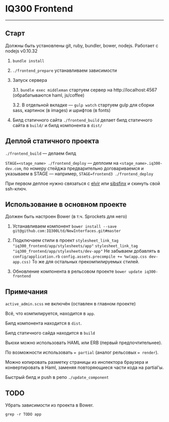 # IQ300 Frontend
------

## Старт

Должны быть установлены git, ruby, bundler, bower, nodejs.
Работает с nodejs v0.10.32

1. `bundle install`

2. `./frontend_prepare` устанавливаем зависимости

3. Запуск сервера

	3.1. `bundle exec middleman` стартуем сервер на http://localhost:4567
(обрабатываются haml, js/coffee)

	3.2. В отдельной вкладке — `gulp watch` стартуем gulp для сборки sass, картинок (в images) и
шрифтов (в fonts)

4. Билд статичного сайта
  `./frontend_build` делает билд статичного сайта в `build/` и билд
компонента в `dist/`


## Деплой статичного проекта

`./frontend_build` — делаем билд

`STAGE=<stage_name> ./frontend_deploy` — деплоим на
`<stage_name>.iq300-dev.com`, по номеру стейджа предварительно
договариваемся и указываем в STAGE — например, `STAGE=frontend3 ./frontend_deploy`

При первом деплое нужно связаться c [elvir](https://github.com/elvir) или
[sibsfinx](https://github.com/sibsfinx) и скинуть свой ssh-ключ.



## Использование в основном проекте

Должен быть настроен Bower (в т.ч. Sprockets для него)

1. Устанавливаем компонент
```bower install --save git@github.com:IQ300Ltd/NewInterfaces.git#master```

2. Подключаем стили в проект
```stylesheet_link_tag "iq300_frontend/app/stylesheets/app"```
```stylesheet_link_tag "iq300_frontend/app/stylesheets/dev-app"```
Не забываем добавлять в `config/application.rb`
```config.assets.precompile += %w(app.css dev-app.css)```
То же для остальных прекомпилируемых стилей.

3. Обновление компонента в рельсовом проекте
```bower update iq300-frontend```

## Примечания

`active_admin.scss` не включён (оставлен в главном проекте)

Всё, что компилируется, находится в `app`.

Билд компонента находится в `dist`.

Билд статичного сайда находится в `build`

Вьюхи можно использовать HAML или ERB (первый предпочтительнее).

По возможности использовать `= partial` (аналог рельсовых `= render`).

Можно копировать разметку страницы из инспектора браузера и
конвертировать в Haml, заменяя повторяющиеся части кода на partial'ы.

Быстрый билд и push в репо `./update_component`




## TODO

Убрать зависимости из проекта в Bower.

`grep -r TODO app`
